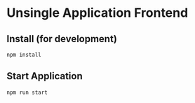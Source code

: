 # Unsingle Application Frontend

## Install (for development)
```
npm install
```

## Start Application
```
npm run start
```
